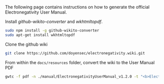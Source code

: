 The following page contains instructions on how to generate the official Electronegativity User Manual.

Install *github-wikito-converter* and *wkhtmltopdf*.

```sh
sudo npm install -g github-wikito-converter
sudo apt-get install wkhtmltopdf
```

Clone the github wiki
```sh
git clone https://github.com/doyensec/electronegativity.wiki.git
```

From within the ```docs/resources``` folder, convert the wiki to the User Manual PDF
```sh
gwtc -f pdf -n ./manual/ElectronegativityUserManual_v1.2.0 -t "<b>Electronegativity<b><br><p class="manual">User Manual - March 2019</p>" --logo-img ./img/logo.svg --footer "Electronegativity © 2017-2019 Doyensec LLC" --toc ../../electronegativity.wiki/Home.md --css ./electronegativitywiki.css --pdf-page-count ../../electronegativity.wiki/
 ```
